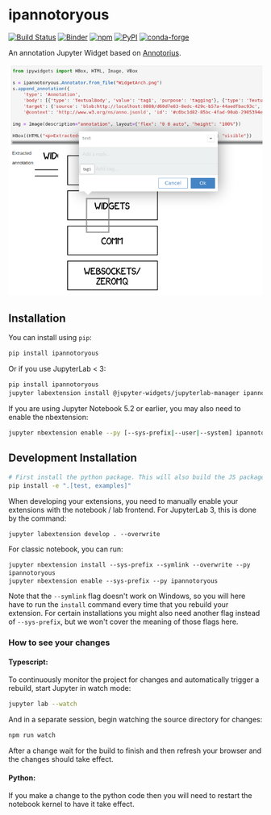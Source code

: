 # ipannotoryous

[![Build Status](https://github.com/fcollonval/ipannotoryous/workflows/Build/badge.svg)](https://github.com/fcollonval/ipannotoryous/actions?query=workflow%3ABuild)
[![Binder](https://mybinder.org/badge_logo.svg)](https://mybinder.org/v2/gh/fcollonval/ipannotoryous/master?urlpath=lab/tree/examples/introduction.ipynb)
[![npm](https://img.shields.io/npm/v/ipannotoryous)](https://www.npmjs.com/package/ipannotoryous)
[![PyPI](https://img.shields.io/pypi/v/ipannotoryous)](https://pypi.org/project/ipannotoryous)
[![conda-forge](https://img.shields.io/conda/vn/conda-forge/ipannotoryous)](https://anaconda.org/conda-forge/ipannotoryous)

An annotation Jupyter Widget based on [Annotorius](https://github.com/recogito/annotorious).

![demo](https://raw.githubusercontent.com/fcollonval/ipannotoryous/master/demo_annotator.png)

## Installation

You can install using `pip`:

```bash
pip install ipannotoryous
```

Or if you use JupyterLab < 3:

```bash
pip install ipannotoryous
jupyter labextension install @jupyter-widgets/jupyterlab-manager ipannotoryous
```

If you are using Jupyter Notebook 5.2 or earlier, you may also need to enable
the nbextension:

```bash
jupyter nbextension enable --py [--sys-prefix|--user|--system] ipannotoryous
```

## Development Installation

```bash
# First install the python package. This will also build the JS packages.
pip install -e ".[test, examples]"
```

When developing your extensions, you need to manually enable your extensions with the
notebook / lab frontend. For JupyterLab 3, this is done by the command:

```
jupyter labextension develop . --overwrite
```

For classic notebook, you can run:

```
jupyter nbextension install --sys-prefix --symlink --overwrite --py ipannotoryous
jupyter nbextension enable --sys-prefix --py ipannotoryous
```

Note that the `--symlink` flag doesn't work on Windows, so you will here have to run
the `install` command every time that you rebuild your extension. For certain installations
you might also need another flag instead of `--sys-prefix`, but we won't cover the meaning
of those flags here.

### How to see your changes

#### Typescript:

To continuously monitor the project for changes and automatically trigger a rebuild, start Jupyter in watch mode:

```bash
jupyter lab --watch
```

And in a separate session, begin watching the source directory for changes:

```bash
npm run watch
```

After a change wait for the build to finish and then refresh your browser and the changes should take effect.

#### Python:

If you make a change to the python code then you will need to restart the notebook kernel to have it take effect.
